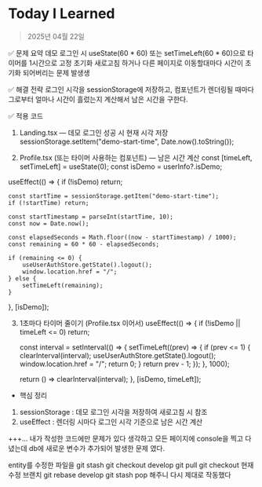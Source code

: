 # Today I Learned

> 2025년 04월 22일

✅ 문제 요약
데모 로그인 시 useState(60 * 60) 또는 setTimeLeft(60 * 60)으로 타이머를 1시간으로 고정 초기화
새로고침 하거나 다른 페이지로 이동할대마다 시간이 초기화 되어버리는 문제 발생생

✅ 해결 전략
로그인 시각을 sessionStorage에 저장하고,
컴포넌트가 렌더링될 때마다 그로부터 얼마나 시간이 흘렀는지 계산해서 남은 시간을 구한다.

✅ 적용 코드
1. Landing.tsx — 데모 로그인 성공 시 현재 시각 저장
sessionStorage.setItem("demo-start-time", Date.now().toString());

2. Profile.tsx (또는 타이머 사용하는 컴포넌트) — 남은 시간 계산
const [timeLeft, setTimeLeft] = useState<number>(0);
const isDemo = userInfo?.isDemo;

useEffect(() => {
	if (!isDemo) return;

	const startTime = sessionStorage.getItem("demo-start-time");
	if (!startTime) return;

	const startTimestamp = parseInt(startTime, 10);
	const now = Date.now();

	const elapsedSeconds = Math.floor((now - startTimestamp) / 1000);
	const remaining = 60 * 60 - elapsedSeconds;

	if (remaining <= 0) {
		useUserAuthStore.getState().logout();
		window.location.href = "/";
	} else {
		setTimeLeft(remaining);
	}
}, [isDemo]);

3. 1초마다 타이머 줄이기 (Profile.tsx 이어서)
useEffect(() => {
	if (!isDemo || timeLeft <= 0) return;

	const interval = setInterval(() => {
		setTimeLeft((prev) => {
			if (prev <= 1) {
				clearInterval(interval);
				useUserAuthStore.getState().logout();
				window.location.href = "/";
				return 0;
			}
			return prev - 1;
		});
	}, 1000);

	return () => clearInterval(interval);
}, [isDemo, timeLeft]);


- 핵심 정리 
1. sessionStorage : 데모 로그인 시각을 저장하여 새로고침 시 참조 
2. useEffect : 렌더링 시마다 로그인 시각 기준으로 남은 시간 계산 

+++...
내가 작성한 코드에만 문제가 있다 생각하고 
모든 페이지에 console을 찍고 다녔는데 
db에 새로운 변수가 추가되어 발생한 문제 였다. 

entity를 수정한 파일을 
git stash 
git checkout develop
git pull 
git checkout 현재 수정 브랜치 
git rebase develop
git stash pop 해주니 다시 제대로 작동했다 
